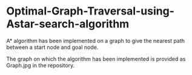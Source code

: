 # Optimal-Graph-Traversal-using-Astar-search-algorithm
A* algorithm has been implemented on a graph to give the nearest path between a start node and goal node.

The graph on which the algorithm has been implemented is provided as Graph.jpg in the repository.
